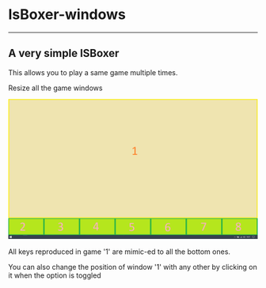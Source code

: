 # IsBoxer-windows

---------------------------
## A very simple ISBoxer
This allows you to play a same game multiple times.

Resize all the game windows

![8 game placement](/imgs/Display8s.png)

All keys reproduced in game '1' are mimic-ed to all the bottom ones.

You can also change the position of window '1' with any other by clicking on it when the option is toggled
